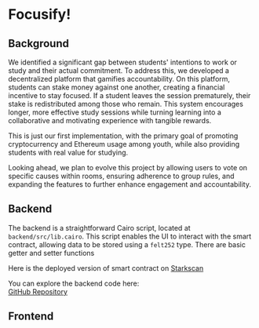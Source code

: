 # Focusify!

## Background

We identified a significant gap between students' intentions to work or study and their actual commitment. To address this, we developed a decentralized platform that gamifies accountability. On this platform, students can stake money against one another, creating a financial incentive to stay focused. If a student leaves the session prematurely, their stake is redistributed among those who remain. This system encourages longer, more effective study sessions while turning learning into a collaborative and motivating experience with tangible rewards.

This is just our first implementation, with the primary goal of promoting cryptocurrency and Ethereum usage among youth, while also providing students with real value for studying.

Looking ahead, we plan to evolve this project by allowing users to vote on specific causes within rooms, ensuring adherence to group rules, and expanding the features to further enhance engagement and accountability.

## Backend
The backend is a straightforward Cairo script, located at `backend/src/lib.cairo`. 
This script enables the UI to interact with the smart contract, allowing data to be stored using a `felt252` type.
There are basic getter and setter functions

Here is the deployed version of smart contract on [Starkscan](https://sepolia.starkscan.co/contract/0x07b4875c6ee142b302cf6ab74803a368992e82ff4087afeaa1bd1c9ab0a57a43#read-write-contract-sub-write)

You can explore the backend code here:  
[GitHub Repository](https://github.com/matias-io/focusify/tree/main/backend/src)

## Frontend
